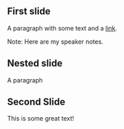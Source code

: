 ## First slide

A paragraph with some text and a [link](http://www.library.upenn.edu).

Note: Here are my speaker notes.


## Nested slide

A paragraph



## Second Slide

This is some great text!